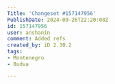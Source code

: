 ```yaml
---
Title: 'Changeset #157147956'
PublishDate: 2024-09-26T22:20:08Z
id: 157147956
user: anshanin
comment: Added refs
created_by: iD 2.30.2
tags:
- Montenegro
- Budva

---
```

